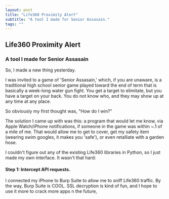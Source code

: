 ```yaml
---
layout: post
title: "Life360 Proximity Alert"
subtitle: "A tool I made for Senior Assasain."
tags: ""
---
```


## Life360 Proximity Alert
### A tool I made for Senior Assasain

So, I made a new thing yesterday.

I was invited to a game of 'Senior Assasain,' which, if you are unaware, is a traditional high school senior game played toward the end of term that is basically a week-long water gun fight. You get a target to elimitate, but you have a target on your back. You do not know who, and they may show up at any time at any place.

So obviously my first thought was, "How do I win?"

The solution I came up with was this: a program that would let me know, via Apple Watch/iPhone notifications, if someone in the game was within ~.1 of a mile of me. That would allow me to get to cover, get my safety item (wearing swim googles, it makes you 'safe'), or even retalliate with a garden hose.

I couldn't figure out any of the existing Life360 libraries in Python, so I just made my own interface. It wasn't that hard:

#### Step 1: Intercept API requests.
I connected my iPhone to Burp Suite to allow me to sniff Life360 traffic. By the way, Burp Suite is COOL. SSL decryption is kind of fun, and I hope to use it more to crack more apps n the future,

